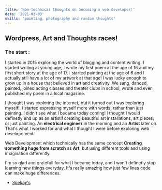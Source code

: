 ```yaml
---
title: 'Non-technical thoughts on becoming a web developer!'
date: '2021-03-03'
skills: 'painting, photography and random thoughts'
---
```

## Wordpress, Art and Thoughts races!

### The start :
I started in 2015 exploring the world of blogging and content writing. I started writing at young age, I wrote my first poem at the age of 16 and my first short story at the age of 17. I started painting at the age of 6 and I actually still have a lot of my artwork at that age! I was lucky enough to grow up in a house that believed in art and creativity. We sang, danced, painted, joined acting classes and theater clubs in school, wrote and even published my poem in a local magazine.

I thought I was exploring the internet, but it turned out I was exploring myself!. I started expressing myself more with words, rather than just painting. I didn't see what I became today coming! I thought I would definetly end up as an artist!! creating beautiful art installations, art pieces, or just painting. An **electrical engineer** in the morning and an **Artist** later on. That's what I worked for and what I thought I were before exploring web developement!

Web Development which technically has the same concept **Creating something huge from scratch** as **Art**, but using different tools and using imagination differently.

I'm so glad and gratefull for what I became today, and I won't definetly stop learning new things everyday. It's really amazing how just few lines code can make huge differences.




 * [Suekay's](https://suekays.wordpress.com/)
